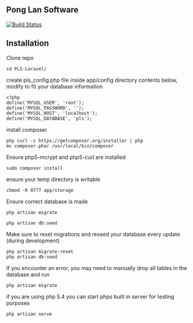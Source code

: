 ## Pong Lan Software

[![Build Status](https://travis-ci.org/KarlJakober/PLS-Laravel.svg)](https://travis-ci.org/KarlJakober/PLS-Laravel)

## Installation

Clone repo


```
cd PLS-Laravel/
```

create pls_config.php file inside app/config directory
contents below, modify to fit your database information
```
<?php
define('MYSQL_USER', 'root');
define('MYSQL_PASSWORD', '');
define('MYSQL_HOST', 'localhost');
define('MYSQL_DATABASE', 'pls');

```

install composer
```
php curl -s https://getcomposer.org/installer | php
mv composer.phar /usr/local/bin/composer
```

Ensure php5-mcrypt and php5-curl are installed
```
sudo composer install
```

ensure your temp directory is writable
```
chmod -R 0777 app/storage
```

Ensure correct database is made
```
php artisan migrate
```
```
php artisan db:seed
```

Make sure to reset migrations and reseed your database every update (during development)

```
php artisan migrate:reset
php artisan db:seed
```
If you encounter an error, you may need to manually drop all tables in the database and run
```
php artisan migrate
```

if you are using php 5.4 you can start phps built in server for testing purposes
```
php artisan serve
```
